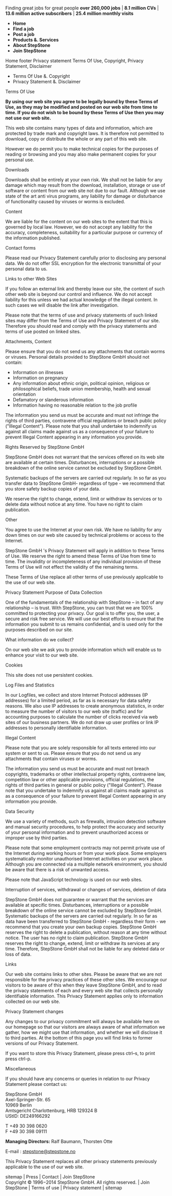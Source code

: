 Finding great jobs for great people **over 260,000 jobs** | **8.1 million CVs** | **13.6 million active subscribers** | **25.4 million monthly visits**

*   **Home**
*   **Find a job**
*   **Post a job**
*   **Products &. Services**
*   **About StepStone**
*   **Join StepStone**

Home footer Privacy statement Terms Of Use, Copyright, Privacy Statement, Disclaimer

*   Terms Of Use &. Copyright
*   Privacy Statement &. Disclaimer

Terms Of Use

**By using our web site you agree to be legally bound by these Terms of Use, as they may be modified and posted on our web site from time to time. If you do not wish to be bound by these Terms of Use then you may not use our web site.**

This web site contains many types of data and information, which are protected by trade mark and copyright laws. It is therefore not permitted to download, copy or distribute the whole or any part of this web site.

However we do permit you to make technical copies for the purposes of reading or browsing and you may also make permanent copies for your personal use.

Downloads

Downloads shall be entirely at your own risk. We shall not be liable for any damage which may result from the download, installation, storage or use of software or content from our web site not due to our fault. Although we use state of the art anti virus programs, any liability for damage or disturbance of functionality caused by viruses or worms is excluded.

Content

We are liable for the content on our web sites to the extent that this is governed by local law. However, we do not accept any liability for the accuracy, completeness, suitability for a particular purpose or currency of the information published.

Contact forms

Please read our Privacy Statement carefully prior to disclosing any personal data. We do not offer SSL encryption for the electronic transmittal of your personal data to us.

Links to other Web Sites

If you follow an external link and thereby leave our site, the content of such other web site is beyond our control and influence. We do not accept liability for this unless we had actual knowledge of the illegal content. In such cases we will disable the link after investigation.

Please note that the terms of use and privacy statements of such linked sites may differ from the Terms of Use and Privacy Statement of our site. Therefore you should read and comply with the privacy statements and terms of use posted on linked sites.

Attachments, Content

Please ensure that you do not send us any attachments that contain worms or viruses. Personal details provided to StepStone GmbH should not contain:

*   Information on illnesses
*   Information on pregnancy
*   Any information about ethnic origin, political opinion, religious or philosophical beliefs, trade union membership, health and sexual orientation
*   Defamatory or slanderous information
*   Information having no reasonable relation to the job profile

The information you send us must be accurate and must not infringe the rights of third parties, contravene official regulations or breach public policy ("Illegal Content"). Please note that you shall undertake to indemnify us against all claims made against us as a consequence of your failure to prevent Illegal Content appearing in any information you provide.

Rights Reserved by StepStone GmbH

StepStone GmbH does not warrant that the services offered on its web site are available at certain times. Disturbances, interruptions or a possible breakdown of the online service cannot be excluded by StepStone GmbH.

Systematic backups of the servers are carried out regularly. In so far as you transfer data to StepStone GmbH- regardless of type - we recommend that you store safety backup copies of your data.

We reserve the right to change, extend, limit or withdraw its services or to delete data without notice at any time. You have no right to claim publication.

Other

You agree to use the Internet at your own risk. We have no liability for any down times on our web site caused by technical problems or access to the Internet.

StepStone GmbH 's Privacy Statement will apply in addition to these Terms of Use. We reserve the right to amend these Terms of Use from time to time. The invalidity or incompleteness of any individual provision of these Terms of Use will not effect the validity of the remaining terms.

These Terms of Use replace all other terms of use previously applicable to the use of our web site.

Privacy Statement Purpose of Data Collection

One of the fundamentals of the relationship with StepStone – in fact of any relationship – is trust. With StepStone, you can trust that we are 100% committed to protecting your privacy. Our goal is to offer you, the user, a secure and risk free service. We will use our best efforts to ensure that the information you submit to us remains confidential, and is used only for the purposes described on our site.

What information do we collect?

On our web site we ask you to provide information which will enable us to enhance your visit to our web site.

Cookies

This site does not use persistent cookies.

Log Files and Statistics

In our Logfiles, we collect and store Internet Protocol addresses (IP addresses) for a limited period, as far as is necessary for data safety reasons. We also use IP addresses to create anonymous statistics, in order to measure the number of visitors to our web site (traffic) and for accounting purposes to calculate the number of clicks received via web sites of our business partners. We do not draw up user profiles or link IP addresses to personally identifiable information.

Illegal Content

Please note that you are solely responsible for all texts entered into our system or sent to us. Please ensure that you do not send us any attachments that contain viruses or worms.

The information you send us must be accurate and must not breach copyrights, trademarks or other intellectual property rights, contravene law, competition law or other applicable provisions, official regulations, the rights of third parties in general or public policy ("Illegal Content"). Please note that you undertake to indemnify us against all claims made against us as a consequence of your failure to prevent Illegal Content appearing in any information you provide.

Data Security

We use a variety of methods, such as firewalls, intrusion detection software and manual security procedures, to help protect the accuracy and security of your personal information and to prevent unauthorized access or improper use by third parties.

Please note that some employment contracts may not permit private use of the Internet during working hours or from your work place. Some employers systematically monitor unauthorised Internet activities on your work place. Although you are connected via a multiple network environment, you should be aware that there is a risk of unwanted access.

Please note that JavaScript technology is used on our web sites.

Interruption of services, withdrawal or changes of services, deletion of data

StepStone GmbH does not guarantee or warrant that the services are available at specific times. Disturbances, interruptions or a possible breakdown of the online service cannot be excluded by StepStone GmbH. Systematic backups of the servers are carried out regularly. In so far as data have been transferred to StepStone GmbH - regardless their form - we recommend that you create your own backup copies. StepStone GmbH reserves the right to delete a publication, without reason at any time without notice. The user has no right to claim publication. StepStone GmbH reserves the right to change, extend, limit or withdraw its services at any time. Therefore, StepStone GmbH shall not be liable for any deleted data or loss of data.

Links

Our web site contains links to other sites. Please be aware that we are not responsible for the privacy practices of these other sites. We encourage our visitors to be aware of this when they leave StepStone GmbH, and to read the privacy statements of each and every web site that collects personally identifiable information. This Privacy Statement applies only to information collected on our web site.

Privacy Statement changes

Any changes to our privacy commitment will always be available here on our homepage so that our visitors are always aware of what information we gather, how we might use that information, and whether we will disclose it to third parties. At the bottom of this page you will find links to former versions of our Privacy Statement.

If you want to store this Privacy Statement, please press ctrl–s, to print press ctrl-p.

Miscellaneous

If you should have any concerns or queries in relation to our Privacy Statement please contact us:

StepStone GmbH  
Axel-Springer-Str. 65  
10969 Berlin  
Amtsgericht Charlottenburg, HRB 129324 B  
UStID: DE249166292

T +49 30 398 0620  
F +49 30 398 09111

**Managing Directors:** Ralf Baumann, Thorsten Otte

E-mail : stepstone@stepstone.no

This Privacy Statement replaces all other privacy statements previously applicable to the use of our web site.

  
sitemap | Press | Contact | Join StepStone  
Copyright © 1996−2014 StepStone GmbH. All rights reserved. | Join StepStone | Terms of use | Privacy statement | sitemap